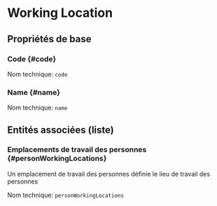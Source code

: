 #  Working Location
<!--- THIS FILE IS GENERATED PLEASE DO NOT EDIT IT DIRECTLY --->



## Propriétés de base

### Code {#code}



Nom technique: ```code```

### Name {#name}



Nom technique: ```name```




## Entités associées (liste)

### Emplacements de travail des personnes {#personWorkingLocations}

Un emplacement de travail des personnes définie le lieu de travail des personnes

Nom technique: ```personWorkingLocations```




